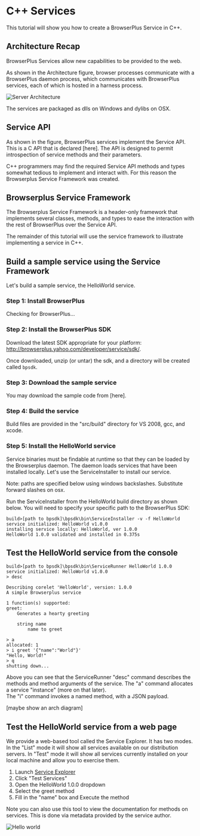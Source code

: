 # C++ Services

This tutorial will show you how to create a BrowserPlus Service
in C++.


## Architecture Recap

BrowserPlus Services allow new capabilities to be provided to the
web.  

As shown in the Architecture figure, browser processes communicate
with a BrowserPlus daemon process, which communicates with BrowserPlus
services, each of which is hosted in a harness process.

![Server Architecture](/i/server_arch.png)

The services are packaged as dlls on Windows and dylibs on OSX.


## Service API

As shown in the figure, BrowserPlus services implement the Service
API.  This is a C API that is declared [here].  The API is designed
to permit introspection of service methods and their parameters.

C++ programmers may find the required Service API methods and
types somewhat tedious to implement and interact with.  For this
reason the Browserplus Service Framework was created.


## Browserplus Service Framework

The Browserplus Service Framework is a header-only framework that
implements several classes, methods, and types to ease the interaction
with the rest of BrowserPlus over the Service API.

The remainder of this tutorial will use the service framework to
illustrate implementing a service in C++.


## Build a sample service using the Service Framework

Let's build a sample service, the HelloWorld service. 

### Step 1: Install BrowserPlus

<div id="gotbp">Checking for BrowserPlus...</div>
<div id="downloadLink"></div>

### Step 2: Install the BrowserPlus SDK

Download the latest SDK appropriate for your platform: <http://browserplus.yahoo.com/developer/service/sdk/>.

Once downloaded, unzip (or untar) the sdk, and a directory will be created called `bpsdk`.

### Step 3: Download the sample service

You may download the sample code from [here].  

### Step 4: Build the service

Build files are provided in the "src/build" directory for VS 2008, gcc, and xcode.

### Step 5: Install the HelloWorld service

Service binaries must be findable at runtime so that they can be
loaded by the Browserplus daemon.  The daemon loads services that have been
installed locally.  Let's use the ServiceInstaller to install our service.

Note: paths are specified below using windows backslashes.  Substitute forward slashes on osx.

Run the ServiceInstaller from the HelloWorld build directory as shown below.  You will
need to specify your specific path to the BrowserPlus SDK:

    build>[path to bpsdk]\bpsdk\bin\ServiceInstaller -v -f HelloWorld
    service initialized: HelloWorld v1.0.0
    installing service locally: HelloWorld, ver 1.0.0
    HelloWorld 1.0.0 validated and installed in 0.375s


## Test the HelloWorld service from the console

    build>[path to bpsdk]\bpsdk\bin\ServiceRunner HelloWorld 1.0.0
    service initialized: HelloWorld v1.0.0
    > desc

    Describing corelet 'HelloWorld', version: 1.0.0
    A simple Browserplus service

    1 function(s) supported:
    greet:
        Generates a hearty greeting

        string name
            name to greet

    > a
    allocated: 1
    > i greet '{"name":"World"}'
    "Hello, World!"
    > q
    shutting down...

Above you can see that the ServiceRunner "desc" command describes the methods and method arguments of the service.
The "a" command allocates a service "instance" (more on that later).  
The "i" command invokes a named method, with a JSON payload.

[maybe show an arch diagram]


## Test the HelloWorld service from a web page

We provide a web-based tool called the Service Explorer.  It has two modes.
In the "List" mode it will show all services available on our
distribution servers.  In "Test" mode it will show all services
currently installed on your local machine and allow you to exercise
them.

1. Launch [Service Explorer](http://browserplus.yahoo.com/developer/explore)
2. Click "Test Services"
3. Open the HelloWorld 1.0.0 dropdown
4. Select the greet method
5. Fill in the "name" box and Execute the method

Note you can also use this tool to view the documentation for methods on services.
This is done via metadata provided by the service author.

 ![Hello world](/i/explorer_hello_world.png)


<script src="http://bp.yahooapis.com/@{bpver}/browserplus-min.js"></script>  
<script>
localPageCB = function () {
  function myInitCB(r) {
	var BP = BrowserPlus;
    var instDiv = document.getElementById("gotbp");
	if (r.success)
	{
      instDiv.innerHTML = "BrowserPlus installed!  Ver. " +
		BP.getPlatformInfo().version;
	}
	else if (r.error === 'bp.notInstalled')
	{
      // render an upsell link for inpage installation
	  while (instDiv.firstChild) instDiv.removeChild(instDiv.firstChild);
	  var lnk = document.createElement("a");
      lnk.onclick = function () {
        BPTool.Installer.show({}, myInitCB);
      }         
	  lnk.innerHTML = "install BrowserPlus now";
	  lnk.href= "#";
      instDiv.appendChild(lnk);
    }
	else if (r.error === 'bp.notInstalled')
	{
      instDiv.innerHTML = "Sorry, your platform isn't yet supported, please " +
		"try again on a <a href='/install'>supported platform</a>."; 
	}
	else
	{
      instDiv.innerHTML =
		"Yikes, BrowserPlus encountered an error (" + r.error + ": " +
		r.verboseError+"), please try restarting your browser, or visit " +
		"the Troubleshooting page of the BrowserPlus Configuration panel for "
		+ "more help in figuring out what went wrong.";
	}
  }

  BrowserPlus.init({}, myInitCB);
};

if (window.attachEvent) {
  window.attachEvent("onload", function(){localPageCB()});
} else {
  localPageCB();
}

</script>